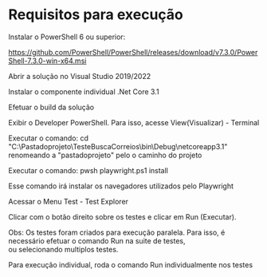 # Requisitos para execução

 Instalar o PowerShell 6 ou superior:
 
 https://github.com/PowerShell/PowerShell/releases/download/v7.3.0/PowerShell-7.3.0-win-x64.msi
 
 Abrir a solução no Visual Studio 2019/2022
 
 Instalar o componente individual .Net Core 3.1
 
 Efetuar o build da solução
 
 Exibir o Developer PowerShell. Para isso, acesse View(Visualizar) - Terminal
 
 Executar o comando: cd "C:\Pastadoprojeto\TesteBuscaCorreios\bin\Debug\netcoreapp3.1" 
 renomeando a "pastadoprojeto" pelo o caminho do projeto
 
 Executar o comando: pwsh playwright.ps1 install
 
 Esse comando irá instalar os navegadores utilizados pelo Playwright
 
 Acessar o Menu Test - Test Explorer
 
 Clicar com o botão direito sobre os testes e clicar em Run (Executar).
 
 Obs: Os testes foram criados para execução paralela. Para isso, é necessário efetuar o comando Run na suite de testes,  
 ou selecionando multiplos testes.
 
 Para execução individual, roda o comando Run individualmente nos testes
 
 

